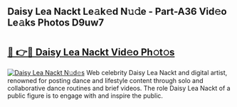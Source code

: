 ## Daisy Lea Nackt Le𝚊k𝚎d N𝚞𝚍e - Part-A36 Vid𝚎o Le𝚊ks Photos D9uw7

# <h2><a href="http://fb1qvrr.evod.top/?m=Daisy+Lea+Nackt">🔗 👉🔴 Daisy Lea Nackt Vid𝚎o Ph𝚘t𝚘s</a></h2>

[![Daisy Lea Nackt N𝚞d𝚎s](https://i.imgur.com/8V9OHl7.gif)](http://fb1qvrr.evod.top/?m=Daisy+Lea+Nackt)
Web celebrity Daisy Lea Nackt and digital artist, renowned for posting dance and lifestyle content through solo and collaborative dance routines and brief videos. The role Daisy Lea Nackt of a public figure is to engage with and inspire the public. 
